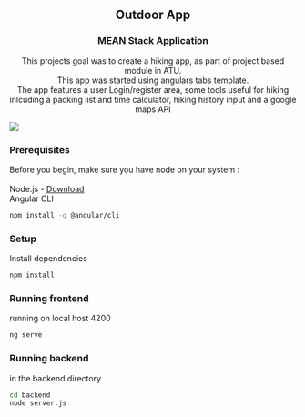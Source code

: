 <p align="center">
  <h2 align="center">Outdoor App</h2>
  <h3 align="center">MEAN Stack Application</h3>
  <p align="center"> This projects goal was to create a hiking app, as part of project based module in ATU.<br>
      This app was started using angulars tabs template.<br>
      The app features a user Login/register area, some tools useful for hiking inlcuding a packing list and time calculator,
      hiking history input and a google maps API</p>
<img src="https://user-images.githubusercontent.com/62256101/236291563-a30dc8fe-5b49-44c8-bda2-5f2f6f5adca7.jpg"/>

<h3>Prerequisites</h3>
<p>
Before you begin, make sure you have node on your system :<br><br>
Node.js - <a href="https://nodejs.org/en/download">Download</a>  <br>
Angular CLI
</p>

```bash
npm install -g @angular/cli
```


<h3>Setup</h3>
<p>Install dependencies</p>

```bash
npm install
```

<h3>Running frontend</h3>
<p>running on local host 4200</p>

```bash
ng serve
```

<h3>Running backend</h3>
<p>in the backend directory</p>

```bash
cd backend
node server.js
```


